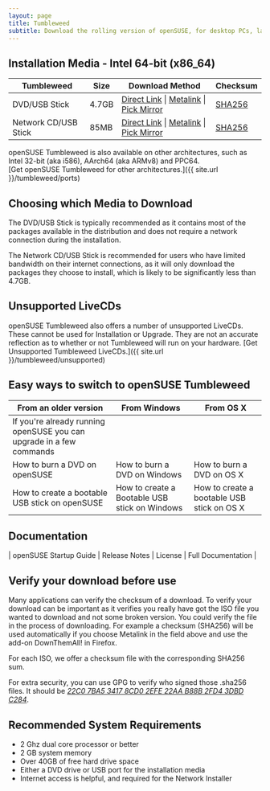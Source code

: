 ```yaml
---
layout: page
title: Tumbleweed
subtitle: Download the rolling version of openSUSE, for desktop PCs, laptops, and servers. 
---
```

## Installation Media - Intel 64-bit (x86_64)

| Tumbleweed | Size | Download Method | Checksum |
| --------- | ---- | --------------- | -------- |
| DVD/USB Stick | 4.7GB | [Direct Link](http://download.opensuse.org/tumbleweed/iso/openSUSE-Tumbleweed-DVD-x86_64-Current.iso) \| [Metalink](http://download.opensuse.org/tumbleweed/iso/openSUSE-Tumbleweed-DVD-x86_64-Current.iso.meta4) \| [Pick Mirror](http://download.opensuse.org/tumbleweed/iso/openSUSE-Tumbleweed-DVD-x86_64-Current.iso?mirrorlist) | [SHA256](http://download.opensuse.org/tumbleweed/iso/openSUSE-Tumbleweed-DVD-x86_64-Current.iso.sha256) |
| Network CD/USB Stick | 85MB | [Direct Link](http://download.opensuse.org/tumbleweed/iso/openSUSE-Tumbleweed-NET-x86_64-Current.iso) \| [Metalink](http://download.opensuse.org/tumbleweed/iso/openSUSE-Tumbleweed-NET-x86_64-Current.iso.meta4) \| [Pick Mirror](http://download.opensuse.org/tumbleweed/iso/openSUSE-Tumbleweed-NET-x86_64-Current.iso?mirrorlist) | [SHA256](http://download.opensuse.org/tumbleweed/iso/openSUSE-Tumbleweed-NET-x86_64-Current.iso.sha256) |

openSUSE Tumbleweed is also available on other architectures, such as Intel 32-bit (aka i586), AArch64 (aka ARMv8) and PPC64.  
[Get openSUSE Tumbleweed for other architectures.]({{ site.url }}/tumbleweed/ports)

## Choosing which Media to Download

The DVD/USB Stick is typically recommended as it contains most of the packages available in the distribution and does not require a network connection during the installation.

The Network CD/USB Stick is recommended for users who have limited bandwidth on their internet connections, as it will only download the packages they choose to install, which is likely to be significantly less than 4.7GB.

## Unsupported LiveCDs
openSUSE Tumbleweed also offers a number of unsupported LiveCDs. These cannot be used for Installation or Upgrade. They are not an accurate reflection as to whether or not Tumbleweed will run on your hardware. [Get Unsupported Tumbleweed LiveCDs.]({{ site.url }}/tumbleweed/unsupported)

## Easy ways to switch to openSUSE Tumbleweed

| From an older version | From Windows | From OS X |
| --------------------- | ------------ | --------- |
| If you're already running openSUSE you can upgrade in a few commands |   |   |
| How to burn a DVD on openSUSE | How to burn a DVD on Windows | How to burn a DVD on OS X |
| How to create a bootable USB stick on openSUSE | How to create a Bootable USB stick on Windows | How to create a bootable USB stick on OS X |

## Documentation

| openSUSE Startup Guide | Release Notes | License | Full Documentation |

## Verify your download before use

Many applications can verify the checksum of a download. To verify your download can be important as it verifies you really have got the ISO file you wanted to download and not some broken version. You could verify the file in the process of downloading. For example a checksum (SHA256) will be used automatically if you choose Metalink in the field above and use the add-on DownThemAll! in Firefox.

For each ISO, we offer a checksum file with the corresponding SHA256 sum. 

For extra security, you can use GPG to verify who signed those .sha256 files. It should be [*22C0 7BA5 3417 8CD0 2EFE 22AA B88B 2FD4 3DBD C284*](http://keyserver.opensuse.org/pks/lookup?search=0x3DBDC284&fingerprint=on&op=vindex).

## Recommended System Requirements

* 2 Ghz dual core processor or better
* 2 GB system memory
* Over 40GB of free hard drive space
* Either a DVD drive or USB port for the installation media
* Internet access is helpful, and required for the Network Installer
